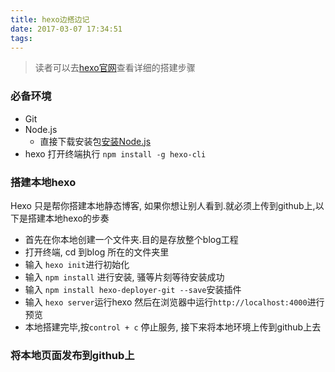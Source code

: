 ```yaml
---
title: hexo边搭边记
date: 2017-03-07 17:34:51
tags:
---
```

> 读者可以去[hexo官网](https://hexo.io/)查看详细的搭建步骤 

### 必备环境
- Git
- Node.js 
	- 直接下载安装包[安装Node.js](https://nodejs.org/zh-cn/download/)
- hexo
	打开终端执行 `npm install -g hexo-cli`

### 搭建本地hexo
Hexo 只是帮你搭建本地静态博客, 如果你想让别人看到.就必须上传到github上,以下是搭建本地hexo的步奏

-  首先在你本地创建一个文件夹.目的是存放整个blog工程
-  打开终端, cd 到blog 所在的文件夹里
-  输入 `hexo init`进行初始化
-  输入 `npm install` 进行安装, 骚等片刻等待安装成功
-  输入 `npm install hexo-deployer-git --save`安装插件
-  输入 `hexo server`运行hexo 然后在浏览器中运行`http://localhost:4000`进行预览
-  本地搭建完毕,按`control + c` 停止服务, 接下来将本地环境上传到github上去

### 将本地页面发布到github上

 
